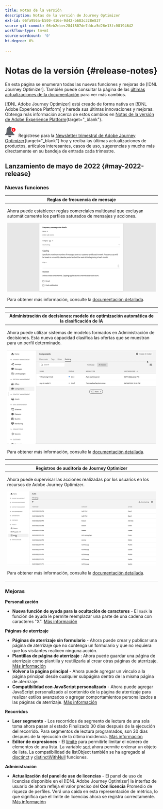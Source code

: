 ```yaml
---
title: Notas de la versión
description: Notas de la versión de Journey Optimizer
exl-id: 06fa956a-b500-416e-9d42-b683c328e837
source-git-commit: 06eb2ebec284f807de7ddca5d26e13fc08194642
workflow-type: tm+mt
source-wordcount: '0'
ht-degree: 0%

---
```


# Notas de la versión {#release-notes}

En esta página se enumeran todas las nuevas funciones y mejoras de [!DNL Journey Optimizer]. También puede consultar la página de las [últimas actualizaciones de la documentación](documentation-updates.md) para ver más cambios.

[!DNL Adobe Journey Optimizer] está creado de forma nativa en [!DNL Adobe Experience Platform] y hereda sus últimas innovaciones y mejoras. Obtenga más información acerca de estos cambios en [Notas de la versión de Adobe Experience Platform](https://experienceleague.adobe.com/docs/experience-platform/release-notes/latest.html?lang=es){target=&quot;_blank&quot;}.

![Newsletter](../assets/do-not-localize/nl-icon.png) Regístrese para la [Newsletter trimestral de Adobe Journey Optimizer](https://www.adobe.com/subscription/Adobe_Journey_Optimizer_NL.html){target=&quot;_blank&quot;} hoy y reciba las últimas actualizaciones de productos, artículos interesantes, casos de uso, sugerencias y mucho más directamente en su bandeja de entrada cada trimestre.

## Lanzamiento de mayo de 2022 {#may-2022-release}

### Nuevas funciones

<table>
<thead>
<tr>
<th><strong>Reglas de frecuencia de mensaje</strong><br/></th>
</tr>
</thead>
<tbody>
<tr>
<td>
<p>Ahora puede establecer reglas comerciales multicanal que excluyan automáticamente los perfiles saturados de mensajes y acciones.</p>
<img src="assets/frequency-rn.gif"/>
<p>Para obtener más información, consulte la <a href="../configuration/frequency-rules.md">documentación detallada</a>.</p>
</td>
</tr>
</tbody>
</table>


<!--table>
<thead>
<tr>
<th><strong>Email BCC</strong><br/></th>
</tr>
</thead>
<tbody>
<tr>
<td>
<p>Availability date: <strong>May, 31</strong></p>
<p>You can now use the Email BCC (blind carbon copy) capability to store emails sent by Adobe Journey Optimizer. Enable this option in your email presets so that every email sent is blind-copied to your BCC address.</p>
<img src="assets/bcc-rn.gif"/>
<p>For more information, refer to the <a href="../configuration/email-settings.md#bcc-email">detailed documentation</a>.</p>
</td>
</tr>
</tbody>
</table-->


<table>
<thead>
<tr>
<th><strong>Administración de decisiones: modelo de optimización automática de la clasificación de IA</strong><br/></th>
</tr>
</thead>
<tbody>
<tr>
<td>
<p>Ahora puede utilizar sistemas de modelos formados en Administración de decisiones. Esta nueva capacidad clasifica las ofertas que se muestran para un perfil determinado.</p>
<img src="assets/optimization.gif"/>
<p>Para obtener más información, consulte la <a href="../offers/offer-activities/configure-offer-selection.md#use-ranking-strategy">documentación detallada</a>.</p>
</td>
</tr>
</tbody>
</table>

<!--table>
<thead>
<tr>
<th><strong>Attribute-based Access Control (ABAC)</strong><br/></th>
</tr>
</thead>
<tbody>
<tr>
<td>
<p>Permission management in Journey Optimizer has been extended to data access. You can now manage data access for specific teams or groups of users (i.e. internal, external, 3rd parties) ​and manage access to specific types of data (i.e. Sensitive Personal Data/SPD).</p>
<p>This capability is available for a limited set of customers.</p>
<p>For more information, refer to the <a href="../landing-pages/create-lp.md">detailed documentation</a>.</p>
</td>
</tr>
</tbody>
</table-->

<table>
<thead>
<tr>
<th><strong>Registros de auditoría de Journey Optimizer</strong><br/></th>
</tr>
</thead>
<tbody>
<tr>
<td>
<p>Ahora puede supervisar las acciones realizadas por los usuarios en los recursos de Adobe Journey Optimizer.</p>
<img src="assets/audit-rn.gif"/>
<p>Para obtener más información, consulte la <a href="../reports/audit-logs.md">documentación detallada</a>.</p>
</td>
</tr>
</tbody>
</table>

### Mejoras

**Personalización**

* **Nueva función de ayuda para la ocultación de caracteres** - El `mask` la función de ayuda le permite reemplazar una parte de una cadena con caracteres &quot;X&quot;. [Más información](../personalization/functions/string.md#mask)

**Páginas de aterrizaje**

* **Páginas de aterrizaje sin formulario** - Ahora puede crear y publicar una página de aterrizaje que no contenga un formulario y que no requiera que los visitantes realicen ninguna acción.
* **Plantillas de página de aterrizaje** : Ahora puede guardar una página de aterrizaje como plantilla y reutilizarla al crear otras páginas de aterrizaje. [Más información](../landing-pages/lp-templates.md)
* **Volver a la página principal** - Ahora puede agregar un vínculo a la página principal desde cualquier subpágina dentro de la misma página de aterrizaje.
* **Compatibilidad con JavaScript personalizado** - Ahora puede agregar JavaScript personalizado al contenido de la página de aterrizaje para realizar estilos avanzados o agregar comportamientos personalizados a las páginas de aterrizaje.	[Más información](../landing-pages/lp-custom-js.md)

**Recorridos**

* **Leer segmento** - Los recorridos de segmento de lectura de una sola toma ahora pasan al estado Finalizado 30 días después de la ejecución del recorrido. Para segmentos de lectura programados, son 30 días después de la ejecución de la última incidencia. [Más información](../building-journeys/read-segment.md)
* **Editor de expresiones** - El [límite](../building-journeys/functions/functionlimit.md) para permitirle limitar el número de elementos de una lista. La variable [sort](../building-journeys/functions/functionsort.md) ahora permite ordenar un objeto de lista. La compatibilidad de listObject también se ha agregado al [disctinct](../building-journeys/functions/functiondistinct.md) y [distinctWithNull](../building-journeys/functions/functiondistinctwithnull.md) funciones.

**Administración**

* **Actualización del panel de uso de licencias** - El panel de uso de licencias disponible en el [!DNL Adobe Journey Optimizer] la interfaz de usuario de ahora refleja el valor preciso del **Con licencia** Promedio de riqueza de perfiles. Verá una caída en esta representación de métrica, lo que significa que el límite de licencias ahora se registra correctamente. [Más información](../segment/licence-usage.md)
